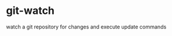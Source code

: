 git-watch
=============================

watch a git repository for changes and execute update commands

